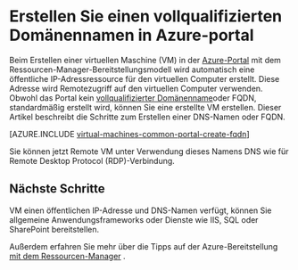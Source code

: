 <properties
   pageTitle="FQDN für einen virtuellen Computer in Azure-Portal erstellen | Microsoft Azure"
   description="So erstellen Sie einen vollqualifizierten Domänennamen oder FQDN für einen Ressourcen-Manager basierten virtuellen Computer in Azure-Portal."
   services="virtual-machines-windows"
   documentationCenter=""
   authors="iainfoulds"
   manager="timlt"
   editor="tysonn"
   tags="azure-resource-manager"/>

<tags
   ms.service="virtual-machines-windows"
   ms.devlang="na"
   ms.topic="article"
   ms.tgt_pltfrm="vm-windows"
   ms.workload="infrastructure-services"
   ms.date="08/24/2016"
   ms.author="iainfou"/>

# <a name="create-a-fully-qualified-domain-name-in-the-azure-portal"></a>Erstellen Sie einen vollqualifizierten Domänennamen in Azure-portal
Beim Erstellen einer virtuellen Maschine (VM) in der [Azure-Portal](https://portal.azure.com) mit dem Ressourcen-Manager-Bereitstellungsmodell wird automatisch eine öffentliche IP-Adressressource für den virtuellen Computer erstellt. Diese Adresse wird Remotezugriff auf den virtuellen Computer verwenden. Obwohl das Portal kein [vollqualifizierter Domänenname](https://en.wikipedia.org/wiki/Fully_qualified_domain_name)oder FQDN, standardmäßig erstellt wird, können Sie eine erstellte VM erstellen. Dieser Artikel beschreibt die Schritte zum Erstellen einer DNS-Namen oder FQDN.

[AZURE.INCLUDE [virtual-machines-common-portal-create-fqdn](../../includes/virtual-machines-common-portal-create-fqdn.md)]

Sie können jetzt Remote VM unter Verwendung dieses Namens DNS wie für Remote Desktop Protocol (RDP)-Verbindung.

## <a name="next-steps"></a>Nächste Schritte
VM einen öffentlichen IP-Adresse und DNS-Namen verfügt, können Sie allgemeine Anwendungsframeworks oder Dienste wie IIS, SQL oder SharePoint bereitstellen.

Außerdem erfahren Sie mehr über die Tipps auf der Azure-Bereitstellung [mit dem Ressourcen-Manager](../azure-resource-manager/resource-group-overview.md) .